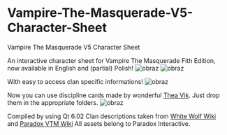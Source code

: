 # Vampire-The-Masquerade-V5-Character-Sheet
Vampire The Masquerade V5 Character Sheet

An interactive character sheet for Vampire The Masquerade Fith Edition, now available in English and (partial) Polish!
![obraz](https://github.com/Pkow1999/Vampire-The-Masquerade-V5-Character-Sheet/assets/72875240/cac8df8f-5913-4d51-8c22-1abd388f6209)
![obraz](https://github.com/Pkow1999/Vampire-The-Masquerade-V5-Character-Sheet/assets/72875240/dd869442-2da4-42db-bd8e-ee1167a9d2d6)

With easy to access clan specific informations!
![obraz](https://github.com/Pkow1999/Vampire-The-Masquerade-V5-Character-Sheet/assets/72875240/093cb249-d665-4d60-af39-9da9f6d51fc9)


Now you can use discipline cards made by wonderful [Thea Vik](https://www.storytellersvault.com/browse.php?author=Thea%20Vik). Just drop them in the appropriate folders.
![obraz](https://github.com/Pkow1999/Vampire-The-Masquerade-V5-Character-Sheet/assets/72875240/c8722160-f023-4e4e-a51b-803e827ecf80)



Compiled by using Qt 6.02
Clan descriptions taken from [White Wolf Wiki](https://whitewolf.fandom.com/wiki/Main_Page) and [Paradox VTM Wiki](https://vtm.paradoxwikis.com/VTM_Wiki)
All assets belong to Paradox Interactive. 
